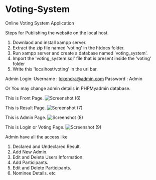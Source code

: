 # Voting-System
Online Voting System Application

Steps for Publishing the website on the local host.
1.	Downlaod and install xampp server.
2.	Extract the zip file named 'voting' in the htdocs folder.
3.	Run xampp server and create a database named 'voting_system'.
4.	Import the 'voting_system.sql' file that is present inside the 'voting' folder
5.	Write this 'localhost/voting' in the url bar.


Admin Login:
Username : lokendra@admin.com
Password : Admin

Or You may change admin details in PHPMyadmin database.


This is Front Page.
![Screenshot (6)](https://user-images.githubusercontent.com/82303189/118472816-e7c4b280-b726-11eb-8be8-a3d81b313586.png)

This is Result Page.
![Screenshot (7)](https://user-images.githubusercontent.com/82303189/118472831-ec896680-b726-11eb-99b4-33a49f5a4803.png)

This is Admin Page.
![Screenshot (8)](https://user-images.githubusercontent.com/82303189/118472843-f01ced80-b726-11eb-8858-4556563de250.png)

This is Login or Voting Page.
![Screenshot (9)](https://user-images.githubusercontent.com/82303189/118472847-f14e1a80-b726-11eb-8841-24bd63cda87e.png)

Admin have all the access like
1. Declared and Undeclared Result.
2. Add New Admin.
3. Edit and Delete Users Information.
4. Add Participants.
5. Edit and Delete Participants.
6. Nominee Details. etc

